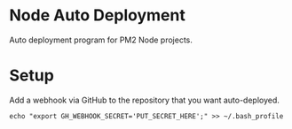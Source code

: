 # Node Auto Deployment
Auto deployment program for PM2 Node projects.

# Setup
Add a webhook via GitHub to the repository that you want auto-deployed.

```
echo "export GH_WEBHOOK_SECRET='PUT_SECRET_HERE';" >> ~/.bash_profile
```
